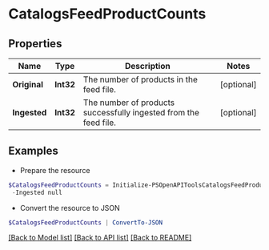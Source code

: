# CatalogsFeedProductCounts
## Properties

Name | Type | Description | Notes
------------ | ------------- | ------------- | -------------
**Original** | **Int32** | The number of products in the feed file. | [optional] 
**Ingested** | **Int32** | The number of products successfully ingested from the feed file. | [optional] 

## Examples

- Prepare the resource
```powershell
$CatalogsFeedProductCounts = Initialize-PSOpenAPIToolsCatalogsFeedProductCounts  -Original null `
 -Ingested null
```

- Convert the resource to JSON
```powershell
$CatalogsFeedProductCounts | ConvertTo-JSON
```

[[Back to Model list]](../README.md#documentation-for-models) [[Back to API list]](../README.md#documentation-for-api-endpoints) [[Back to README]](../README.md)

